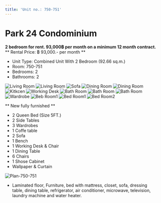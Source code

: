 ```yaml
---
title: 'Unit no.: 750-751'
---
```


# Park 24 Condominium
**2 bedroom for rent. 93,000฿ per month on a minimum 12 month contract.**
** Rental Price: ฿ 93,000.- per month **

* Unit Type: Combined Unit With 2 Bedroom (92.66 sq.m.)
* Room: 750-751
* Bedrooms: 2
* Bathrooms: 2

![Living Room](/Type2-1.jpg)
![Living Room](/Type2-2.jpg) 
![Sofa](/Type2-3.jpg) 
![Dining Room](/Type2-4.jpg) 
![Dining Room](/Type2-5.jpg) 
![Kitkcen](/Type2-6.jpg) 
![Working Desk](/Type2-7.jpg) 
![Bath Room](/Type2-8.jpg) 
![Bath Room](/Type2-9.jpg) 
![Bath Room](/Type2-10.jpg) 
![Wardrobe](/Type2-11.jpg) 
![Beb Room1](/Type2-12.jpg) 
![Bed Room1](/Type2-13.jpg) 
![Bed Room2](/Type2-14.jpg) 

** New fully furnished ** 
* 2 Queen Bed (Size 5FT.)
* 2 Side Tables
* 3 Wardrobes
* 1 Coffe table
* 2 Sofa
* 1 Bench
* 1 Working Desk & Chair
* 1 Dining Table
* 6 Chairs
* 1 Shose Cabinet
* Wallpaper & Curtain

![Plan-750-751](/750-751.jpg) 

* Laminated floor, Furniture, bed with mattress, closet, sofa, dressing table, dining table, refrigerator, air conditioner, microwave, television, laundry machine and water heater.